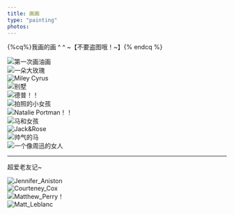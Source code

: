 ```yaml
---
title: 画画
type: "painting"
photos:
---
```

{%cq%}我画的画 ^ ^ ~【不要盗图哦！~】{% endcq %}
<div class="painting-container" >
  <div><img src="./gate.jpg"  alt="第一次画油画" /></div>
  <div><img src="./flower.jpeg"  alt="一朵大玫瑰" /></div>
  <div><img src="./miley.jpg"  alt="Miley Cyrus" /></div>
  <div><img src="./villa.jpeg"  alt="别墅"  /></div>
  <div><img src="./captain.png" alt="德普！！" /></div>
  <div><img src="./littleGirl.jpeg" alt="拍照的小女孩" /></div>
  <div><img src="./NP.jpeg" alt="Natalie Portman！！" /></div>
  <div><img src="./horse_girl.jpeg" alt="马和女孩" /></div>

  <div><img src="./Titanic.png"  alt="Jack&Rose" /></div>
  <div><img src="./horse.jpeg"  alt="帅气的马"  /></div>
  <div><img src="./AGirl.jpeg" alt="一个像周迅的女人" /></div>
</div>

-----------
超爱老友记~

<div class="painting-container" >
  <div><img src="./Jennifer_Aniston.jpeg" alt="Jennifer_Aniston" /></div>
  <div><img src="./Courteney_Cox.jpeg" alt="Courteney_Cox" /></div>
  <div><img src="./Matthew_Perry.jpeg" alt="Matthew_Perry！" /></div>
  <div><img src="./Matt_Leblanc.jpeg" alt="Matt_Leblanc" /></div>
</div>
